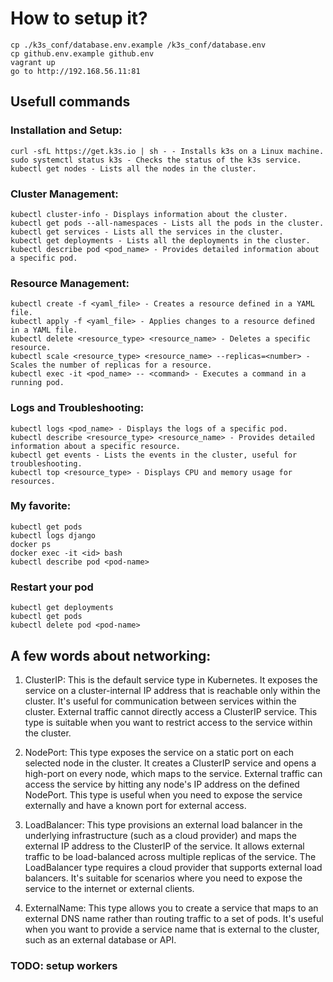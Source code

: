 # How to setup it?

```
cp ./k3s_conf/database.env.example /k3s_conf/database.env
cp github.env.example github.env
vagrant up
go to http://192.168.56.11:81
```

## Usefull commands

### Installation and Setup:
```
curl -sfL https://get.k3s.io | sh - - Installs k3s on a Linux machine.
sudo systemctl status k3s - Checks the status of the k3s service.
kubectl get nodes - Lists all the nodes in the cluster.
```

### Cluster Management:
```
kubectl cluster-info - Displays information about the cluster.
kubectl get pods --all-namespaces - Lists all the pods in the cluster.
kubectl get services - Lists all the services in the cluster.
kubectl get deployments - Lists all the deployments in the cluster.
kubectl describe pod <pod_name> - Provides detailed information about a specific pod.
```

### Resource Management:
```
kubectl create -f <yaml_file> - Creates a resource defined in a YAML file.
kubectl apply -f <yaml_file> - Applies changes to a resource defined in a YAML file.
kubectl delete <resource_type> <resource_name> - Deletes a specific resource.
kubectl scale <resource_type> <resource_name> --replicas=<number> - Scales the number of replicas for a resource.
kubectl exec -it <pod_name> -- <command> - Executes a command in a running pod.
```

### Logs and Troubleshooting:
```
kubectl logs <pod_name> - Displays the logs of a specific pod.
kubectl describe <resource_type> <resource_name> - Provides detailed information about a specific resource.
kubectl get events - Lists the events in the cluster, useful for troubleshooting.
kubectl top <resource_type> - Displays CPU and memory usage for resources.
```

### My favorite:
```
kubectl get pods
kubectl logs django
docker ps
docker exec -it <id> bash
kubectl describe pod <pod-name>
```

### Restart your pod
```
kubectl get deployments
kubectl get pods
kubectl delete pod <pod-name>
```

## A few words about networking:

1. ClusterIP: This is the default service type in Kubernetes. It exposes the service on a cluster-internal IP address that is reachable only within the cluster. It's useful for communication between services within the cluster. External traffic cannot directly access a ClusterIP service. This type is suitable when you want to restrict access to the service within the cluster.

2. NodePort: This type exposes the service on a static port on each selected node in the cluster. It creates a ClusterIP service and opens a high-port on every node, which maps to the service. External traffic can access the service by hitting any node's IP address on the defined NodePort. This type is useful when you need to expose the service externally and have a known port for external access.

3. LoadBalancer: This type provisions an external load balancer in the underlying infrastructure (such as a cloud provider) and maps the external IP address to the ClusterIP of the service. It allows external traffic to be load-balanced across multiple replicas of the service. The LoadBalancer type requires a cloud provider that supports external load balancers. It's suitable for scenarios where you need to expose the service to the internet or external clients.

4. ExternalName: This type allows you to create a service that maps to an external DNS name rather than routing traffic to a set of pods. It's useful when you want to provide a service name that is external to the cluster, such as an external database or API.


### TODO: setup workers